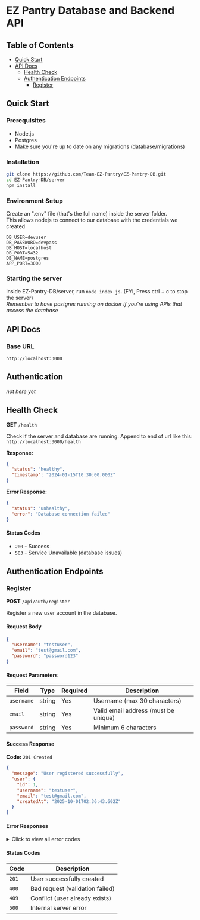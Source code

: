 # EZ Pantry Database and Backend API

## Table of Contents
- [Quick Start](#-quick-start)
- [API Docs](#api-docs)
  - [Health Check](#health-check)
  - [Authentication Endpoints](#authentication-endpoints)
    - [Register](#register)


## Quick Start

### Prerequisites
- Node.js
- Postgres
- Make sure you're up to date on any migrations (database/migrations)

### Installation
```bash
git clone https://github.com/Team-EZ-Pantry/EZ-Pantry-DB.git
cd EZ-Pantry-DB/server
npm install
```

### Environment Setup
Create an ".env" file (that's the full name) inside the server folder. \
This allows nodejs to connect to our database with the credentials we created
```.env file
DB_USER=devuser
DB_PASSWORD=devpass
DB_HOST=localhost
DB_PORT=5432
DB_NAME=postgres
APP_PORT=3000
```

### Starting the server
inside EZ-Pantry-DB/server, run ```node index.js```. (FYI, Press ctrl + c to stop the server) \
*Remember to have postgres running on docker if you're using APIs that access the database*

## API Docs

### Base URL
```
http://localhost:3000
```
## Authentication
*not here yet*

## Health Check
**GET** `/health`

Check if the server and database are running. Append to end of url like this: ``http://localhost:3000/health``

**Response:**
```json
{
  "status": "healthy",
  "timestamp": "2024-01-15T10:30:00.000Z"
}
```

**Error Response:**
```json
{
  "status": "unhealthy", 
  "error": "Database connection failed"
}
```

#### Status Codes
- `200` - Success
- `503` - Service Unavailable (database issues)

## Authentication Endpoints

### Register
**POST** `/api/auth/register`

Register a new user account in the database.

#### Request Body
```json
{
  "username": "testuser",
  "email": "test@gmail.com",
  "password": "password123"
}
```

#### Request Parameters
| Field | Type | Required | Description |
|-------|------|----------|-------------|
| `username` | string | Yes | Username (max 30 characters) |
| `email` | string | Yes | Valid email address (must be unique) |
| `password` | string | Yes | Minimum 6 characters |

#### Success Response
**Code:** `201 Created`

```json
{
  "message": "User registered successfully",
  "user": {
    "id": 1,
    "username": "testuser",
    "email": "test@gmail.com",
    "createdAt": "2025-10-01T02:36:43.602Z"
  }
}
```

#### Error Responses

<details>
<summary>Click to view all error codes</summary>

**Code:** `400 Bad Request`
```json
{
  "error": "Username, email, and password are required"
}
```

**Code:** `400 Bad Request`
```json
{
  "error": "Invalid email format"
}
```

**Code:** `400 Bad Request`
```json
{
  "error": "Password must be at least 6 characters long"
}
```

**Code:** `409 Conflict`
```json
{
  "error": "User with this email already exists"
}
```

**Code:** `500 Internal Server Error`
```json
{
  "error": "An error occurred during registration"
}
```

</details>

#### Status Codes
| Code | Description |
|------|-------------|
| `201` | User successfully created |
| `400` | Bad request (validation failed) |
| `409` | Conflict (user already exists) |
| `500` | Internal server error |
